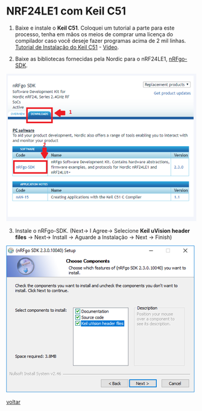 # NRF24LE1 com Keil C51

1. Baixe e instale o **Keil C51**. Coloquei um tutorial a parte para este processo, tenha em mãos os meios de comprar uma licença do compilador caso você deseje fazer programas acima de 2 mil linhas. [Tutorial de Instalação do Keil C51](https://docs.google.com/document/d/1W_Kswk1_rQaXbn979NydRj2gIEgyFtQWS1OaIG-DneA/edit?usp=sharing) - [Vídeo](https://www.youtube.com/watch?v=xSqIlKJOs6A).

2. Baixe as bibliotecas fornecidas pela Nordic para o nRF24LE1, [nRFgo-SDK](http://www.nordicsemi.com/eng/Products/2.4GHz-RF/nRFgo-SDK).

![Imagem do nRFgo-SDK](img/nrfgo_sdk.PNG)

3. Instale o nRFgo-SDK. (Next-> I Agree-> Selecione **Keil uVision header files** -> Next-> Install -> Aguarde a Instalação -> Next -> Finish)

![Instalação do nrfgo-SDK](img/nrfgo_sdk_setup_3.PNG)

[voltar](./instalacao.html)
